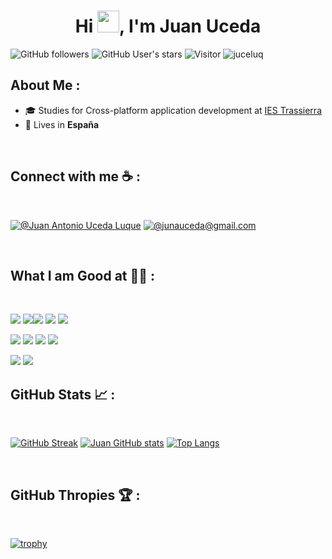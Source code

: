 <h1 align="center">Hi <img src="https://media.giphy.com/media/hvRJCLFzcasrR4ia7z/giphy.gif" width="35">, I'm Juan Uceda</h1>

![GitHub followers](https://img.shields.io/github/followers/juceluq?style=social) ![GitHub User's stars](https://img.shields.io/github/stars/juceluq?style=social) ![Visitor](https://visitor-badge.laobi.icu/badge?page_id=juceluq.repoName) <img src="https://komarev.com/ghpvc/?username=juceluq" alt="juceluq" />

## About Me :

- 🎓 Studies for Cross-platform application development at [IES Trassierra](https://www.iestrassierra.com)
- 🏡 Lives in **España**

<br>

## Connect with me ☕ :

<br>

[![@Juan Antonio Uceda Luque](https://img.icons8.com/fluency/48/000000/linkedin.png "@JuanUceda")](https://www.linkedin.com/in/juan-antonio-uceda-luque/) [![@junauceda@gmail.com](https://img.icons8.com/fluency/48/000000/apple-mail.png "@junauceda@gmail.com")](junauceda@gmail.com)

<br>

## What I am Good at 🧑‍💻 :

<br>

<img src="https://img.icons8.com/color/48/000000/html-5--v1.png"/> <img src="https://img.icons8.com/color/48/000000/css3.png"/><img src="https://img.icons8.com/color/48/000000/javascript--v1.png"/> <img src="https://img.icons8.com/office/48/000000/react.png"/> <img src="https://img.icons8.com/color/48/000000/nextjs.png"/>

<img src="https://img.icons8.com/color/48/000000/java-coffee-cup-logo--v1.png"/> <img src="https://img.icons8.com/officel/48/000000/php-logo.png"/> <img src="https://img.icons8.com/fluency/48/000000/laravel.png"/> <img src="https://img.icons8.com/fluency/48/000000/wordpress.png"/>

<img src="https://img.icons8.com/color/48/000000/mysql-logo.png"/>

<img src="https://img.icons8.com/color/48/000000/npm.png"/>

<br>

## GitHub Stats 📈 :

<br>

[![GitHub Streak](https://github-readme-streak-stats.herokuapp.com?user=juceluq&theme=algolia&date_format=M%20j%5B%2C%20Y%5D)](https://git.io/streak-stats) [![Juan GitHub stats](https://github-readme-stats.vercel.app/api?username=juceluq&theme=algolia)](https://github.com/juceluq/github-readme-stats) [![Top Langs](https://github-readme-stats.vercel.app/api/top-langs/?username=juceluq&theme=algolia)](https://github.com/juceluq/github-readme-stats)

<br>

## GitHub Thropies 🏆 :

<br>

[![trophy](https://github-profile-trophy.vercel.app/?username=juceluq)](https://github.com/juceluq/github-profile-trophy)
